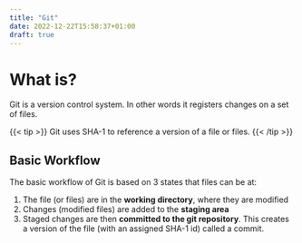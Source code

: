 ```yaml
---
title: "Git"
date: 2022-12-22T15:58:37+01:00
draft: true
---
```


# What is?

Git is a version control system. In other words it registers changes on a set of files. 

{{< tip >}}
Git uses SHA-1 to reference a version of a file or files.
{{< /tip >}}
 

## Basic Workflow

The basic workflow of Git is based on 3 states that files can be at:

1. The file (or files) are in the **working directory**, where they are modified
2. Changes (modified files) are added to the **staging area**
3. Staged changes are then **committed to the git repository**. This creates a version of the file (with an assigned SHA-1 id) called a commit.
